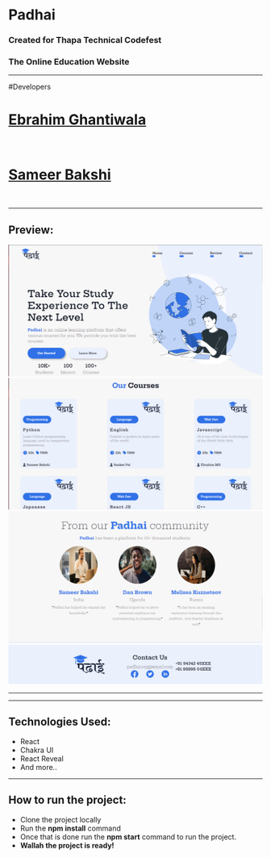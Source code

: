 # Padhai 
<h3>Created for Thapa Technical Codefest</h3>
<h3>The Online Education Website </h3>
<hr>
#Developers<br>
<a href="https://github.com/EbrG786"><h1>Ebrahim Ghantiwala</h1></a><br>
<a href="https://github.com/samx03"><h1>Sameer Bakshi</h1></a><br>
<hr>
<h2>Preview:</h2>
<img src='hmp.PNG'>
<img src='crs.PNG'>
<img src='rev.PNG'>
<img src='ftr.PNG'>
<hr>
<hr>
<h2>Technologies Used:</h2>
<ul>
<li>React</li>
<li>Chakra UI</li>
<li>React Reveal</li>
<li>And more..</li>
</ul>
<hr>
<h2>How to run the project:</h2>
<ul>
<li>Clone the project locally</li>
<li>Run the <b>npm install</b> command</li>
<li>Once that is done run the <b>npm start</b> command to run the project.</li>
<li><b>Wallah the project is ready!</b></li>
</ul>
